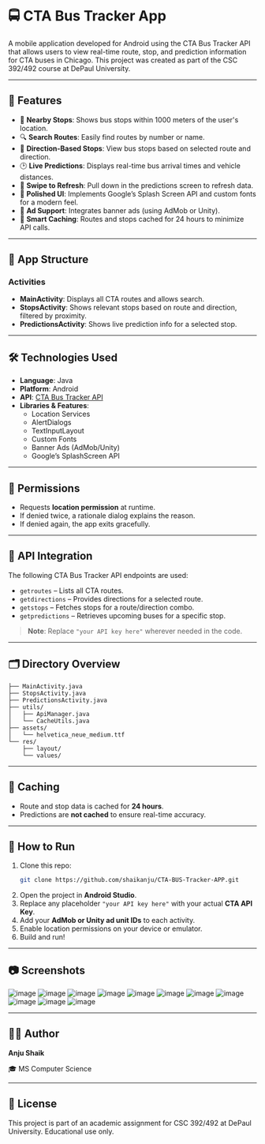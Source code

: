 # 🚍 CTA Bus Tracker App

A mobile application developed for Android using the CTA Bus Tracker API that allows users to view real-time route, stop, and prediction information for CTA buses in Chicago. This project was created as part of the CSC 392/492 course at DePaul University.

---

## 📱 Features

- 📍 **Nearby Stops**: Shows bus stops within 1000 meters of the user's location.
- 🔍 **Search Routes**: Easily find routes by number or name.
- 🔁 **Direction-Based Stops**: View bus stops based on selected route and direction.
- 🕑 **Live Predictions**: Displays real-time bus arrival times and vehicle distances.
- 🔄 **Swipe to Refresh**: Pull down in the predictions screen to refresh data.
- 🎨 **Polished UI**: Implements Google’s Splash Screen API and custom fonts for a modern feel.
- 📢 **Ad Support**: Integrates banner ads (using AdMob or Unity).
- 💾 **Smart Caching**: Routes and stops cached for 24 hours to minimize API calls.

---

## 🧱 App Structure

### Activities

- **MainActivity**: Displays all CTA routes and allows search.
- **StopsActivity**: Shows relevant stops based on route and direction, filtered by proximity.
- **PredictionsActivity**: Shows live prediction info for a selected stop.

---

## 🛠️ Technologies Used

- **Language**: Java
- **Platform**: Android
- **API**: [CTA Bus Tracker API](https://www.transitchicago.com/developers/bustracker/)
- **Libraries & Features**:
  - Location Services
  - AlertDialogs
  - TextInputLayout
  - Custom Fonts
  - Banner Ads (AdMob/Unity)
  - Google’s SplashScreen API

---

## 🔐 Permissions

- Requests **location permission** at runtime.
- If denied twice, a rationale dialog explains the reason.
- If denied again, the app exits gracefully.

---

## 🔌 API Integration

The following CTA Bus Tracker API endpoints are used:

- `getroutes` – Lists all CTA routes.
- `getdirections` – Provides directions for a selected route.
- `getstops` – Fetches stops for a route/direction combo.
- `getpredictions` – Retrieves upcoming buses for a specific stop.

> **Note**: Replace `"your API key here"` wherever needed in the code.

---

## 🗂 Directory Overview

```
├── MainActivity.java
├── StopsActivity.java
├── PredictionsActivity.java
├── utils/
│   ├── ApiManager.java
│   └── CacheUtils.java
├── assets/
│   └── helvetica_neue_medium.ttf
└── res/
    ├── layout/
    └── values/
```

---

## 🧩 Caching

- Route and stop data is cached for **24 hours**.
- Predictions are **not cached** to ensure real-time accuracy.

---

## 🧪 How to Run

1. Clone this repo:
   ```bash
   git clone https://github.com/shaikanju/CTA-BUS-Tracker-APP.git
   ```
2. Open the project in **Android Studio**.
3. Replace any placeholder `"your API key here"` with your actual **CTA API Key**.
4. Add your **AdMob or Unity ad unit IDs** to each activity.
5. Enable location permissions on your device or emulator.
6. Build and run!

---

## 📷 Screenshots
![image](https://github.com/user-attachments/assets/4954595d-1d89-4342-a6fa-526681d76980)
![image](https://github.com/user-attachments/assets/1b0b9a85-05af-462f-876c-94c976822018)
![image](https://github.com/user-attachments/assets/4e7b1a0a-8d79-41c4-ad2d-f5c4b87a2dd4)
![image](https://github.com/user-attachments/assets/9f1b6ef8-e267-49f8-94cb-d0c9611e7c6f)
![image](https://github.com/user-attachments/assets/7f0497e2-1b0f-4a0d-9eaf-3dc4c6b61868)
![image](https://github.com/user-attachments/assets/4ec8362b-a220-40e7-b3e4-d703485a36ec)
![image](https://github.com/user-attachments/assets/d7979309-bd6f-4f16-9eed-6de96d5d6e2e)
![image](https://github.com/user-attachments/assets/e033383d-55ae-4914-b6c0-eb03f50d6cbb)
![image](https://github.com/user-attachments/assets/6ee49204-8ed2-483e-99a4-bab7174e2683)
![image](https://github.com/user-attachments/assets/b0bad444-ffc1-4c1b-a575-27878050ac88)
![image](https://github.com/user-attachments/assets/20b70b7f-b465-473d-8a94-97598ade7cd7)

---

## 👩‍💻 Author

**Anju Shaik**  
 
🎓 MS Computer Science  


---

## 📜 License

This project is part of an academic assignment for CSC 392/492 at DePaul University. Educational use only.

